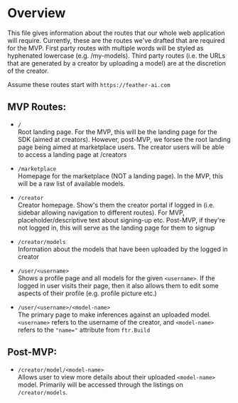 # Overview

This file gives information about the routes that our whole web application will require. Currently, these are the routes we've drafted that are required for the MVP. First party routes with multiple words will be styled as hyphenated lowercase (e.g. /my-models). Third party routes (i.e. the URLs that are generated by a creator by uploading a model) are at the discretion of the creator.

Assume these routes start with `https://feather-ai.com`

## MVP Routes:

- `/` <br>
  Root landing page. For the MVP, this will be the landing page for the SDK (aimed at creators). However, post-MVP, we forsee the root landing page being aimed at marketplace users. The creator users will be able to access a landing page at /creators

- `/marketplace` <br>
  Homepage for the marketplace (NOT a landing page). In the MVP, this will be a raw list of available models.

- `/creator` <br>
  Creator homepage. Show's them the creator portal if logged in (i.e. sidebar allowing navigation to different routes). For MVP, placeholder/descriptive text about signing-up etc. Post-MVP, if they're not logged in, this will serve as the landing page for them to signup

- `/creator/models` <br>
  Information about the models that have been uploaded by the logged in creator

- `/user/<username>` <br>
  Shows a profile page and all models for the given `<username>`. If the logged in user visits their page, then it also allows them to edit some aspects of their profile (e.g. profile picture etc.)

- `/user/<username>/<model-name>` <br>
  The primary page to make inferences against an uploaded model. `<username>` refers to the username of the creator, and `<model-name>` refers to the `"name="` attribute from `ftr.Build`

## Post-MVP:

- `/creator/model/<model-name>` <br>
  Allows user to view more details about their uploaded `<model-name>` model. Primarily will be accessed through the listings on `/creator/models`.
